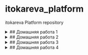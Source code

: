 # itokareva_platform
itokareva Platform repository
<details>
  <summary>## Домашняя работа 1</summary>

  ## Настройка локального Настройка локального окружения. Запуск окружения. 
  ## Запуск первого контейнера. первого контейнера. Работа с kubectl 

1) Установлен minikube и запущена виртуальная машина с кластером Kubernetes
2) Создан Dockerﬁle:

   - Запускающий web-сервер на порту 8000 
   - Отдающий содержимое директории /app внутри контейнера
     (например, если в директории /app лежит файл homework.html, то при запуске контейнера данный файл должен быть доступен 
      по URL http://localhost:8000/homework.html)
3) Построен образ контейнера и размещен в публичном Container Registry: itokareva/web:1.0
4) Создан манифест web-pod.yaml для создания pod web c меткой app со значением web, содержащего один контейнер с названием web
5) Добавлен init-контейнер, генерирующий страницу index.html во внутрь пода web
6) Выполнен port-forward и проверена работа приложения
7) Знакомство с приложеним Hipster Shop. Микросервис frontend склонирован, построен образ itokareva/hipster-frontend:1.0 
   и размещен на Docker Hub 
8) Использован ad-hoc режим для генерации манифеста frontend-pod.yaml

   Задание со (*)
9) Выяснена причина, по которой pod frontend находится в статусе Error: не объявлены переменные среды. 
   Исправлено в манифесте frontend-pod-healthy.yaml.  pod frontend - находится в статусе Running.

10)   
   Задание: Разберитесь почему все pod в namespace kube-system восстановились после удаления. 

   core-dns - восстанавливается, потому что kubernetes works in a declarative manner, which means we declare what the desired state should 
   be and kubernetes manages it for us. Control-manager is the component which is responsible for keeping track and maintaining the 
   required state by interacting with api-server and various controllers. So, it can also be treated as the interacting medium between 
   various controllers and api-server.
   
   kube-apiserver - желаемое состояние хранится в etcd. В локальном кластере используются статические поды.
   Полная информация здесь: https://kubernetes.io/docs/tasks/configure-pod-container/static-pod/

   В миникубе за всеми подами из plain panale присматривает kubelet. Заходим в VM minikube ssh и смотрим.
   Сам kubelet запускается, как deamon.
   ● kubelet.service - kubelet: The Kubernetes Node Agent
   Loaded: loaded (/usr/lib/systemd/system/kubelet.service; disabled; vendor preset: enabled)
  Drop-In: /etc/systemd/system/kubelet.service.d
           └─10-kubeadm.conf
   Active: active (running) since Wed 2020-12-16 16:53:07 UTC; 36min ago
     Docs: http://kubernetes.io/docs/
 Main PID: 2828 (kubelet)
    Tasks: 21 (limit: 2363)
   Memory: 113.9M
   CGroup: /system.slice/kubelet.service
           └─2828 /var/lib/minikube/binaries/v1.19.2/kubelet --bootstrap-kubeconfig=/etc/kubernetes/bootstrap-kubelet.conf --config=/var/lib/kubelet/config.yaml --container-runtime=docker --hostname-override=minikube --kubeconfig=/etc/kubernetes/kubelet.conf --node-ip=192.168.99.100


   В конфиг-файле kubelet /etc/kubernetes/kubelet.conf прописан путь:

   staticPodPath: /etc/kubernetes/manifests   
 
   Здесь лежат статичиские yaml-файлы, которые kubelet использует для рестарта etcd, kube-apiserver, kube-controller-manager, kube-scheduler: 

   $ ls /etc/kubernetes/manifests/
etcd.yaml  kube-apiserver.yaml  kube-controller-manager.yaml  kube-scheduler.yaml

   Сам kubelet рестартует VM.

</details>

<details>
  <summary>## Домашняя работа 2</summary>

  ## Kubernetes controllers. Kubernetes controllers. ReplicaSet, Deployment, ReplicaSet, Deployment, DaemonSet 

1) Установлен kind и развернут k8s кластер по шаблону:

kind: Cluster
apiVersion: kind.sigs.k8s.io/v1alpha3
nodes: 
- role: control-plane
- role: control-plane
- role: control-plane
- role: worker
- role: worker
- role: worker   

2) ReplicaSet
   Почему обновление версии ReplicaSet не повлекло обновление запущенных pod?
   - потому что количество реплик было ограничено до 3, а мы выполнили apply  и это был бы уже 4-ый под
3) Deployment
3.1)
   - выкатка версии по default стратегии Update:
   
     - Создание одного нового pod с версией образа v2.0
     - Удаление одного из старых pod 
     - Создание еще одного нового pod

kubectl get replicaset  paymentservice-778bddd87 -o=jsonpath='{.spec.template.spec.containers[0].image}'
itokareva/hipster-paymentservice:2.0
kubectl get replicaset paymentservice-7d457979f8 -o=jsonpath='{.spec.template.spec.containers[0].image}'
itokareva/hipster-paymentservice:1.0
kubectl get pods -l app=paymentservice -o=jsonpath='{.items[0:3].spec.containers[0].image}'
itokareva/hipster-paymentservice:2.0 itokareva/hipster-paymentservice:2.0 itokareva/hipster-paymentservice:2.0
3.2) 
   - выкатка версии по стпатегии blue-green
     - Развертывание трех новых pod 
     - Удаление трех старых pod
3.3)
   - выкатка вырсии по стратегии Reverse Rolling Update 
     - Удаление одного старого pod 
     - Создание одного нового pod 
4) Примен манифест с frontend-deployment.yaml readinessProbe и с версией itokareva/hipster-frontend:1.0. В описании контейнера видим:

   Containers:
  server:
    Container ID:   containerd://e153d21784690868614dcafe819242e26be939edf169e05299075aa5cc29c2bf
    Image:          itokareva/hipster-frontend:1.0
    Image ID:       docker.io/itokareva/hipster-frontend@sha256:ffa410a06cc23df8b2dc84f983e8ed1ff22a7b73a8fdb2acaf27aeb31057c94e
    Port:           8080/TCP
    Host Port:      0/TCP
    State:          Running
      Started:      Thu, 10 Dec 2020 22:22:17 +0300
    Ready:          False
    Restart Count:  0
    Readiness:      http-get http://:8080/_healthz delay=10s timeout=1s period=10s #success=1 #failure=3

5) Выкатили itokareva/hipster-frontend:2.0 с ошибочным path: http://10.244.5.12:8080/_health. Выкатка не пошла, потому что
   проверка Readiness не прошла.

Warning  Unhealthy  9s (x7 over 69s)  kubelet, kind-worker2  Readiness probe failed: Get http://10.244.5.12:8080/_health: dial tcp 10.244.5.12:8080: connect: connection refused

6) Deamonset

6.1) Применен манифест node-exporter-daemonset-work.yaml - экспортеры развернут только на worker-nodes

NAME                  READY   STATUS    RESTARTS   AGE   IP           NODE           NOMINATED NODE   READINESS GATES
node-exporter-8hrm5   1/1     Running   0          27s   10.244.3.7   kind-worker    <none>           <none>
node-exporter-dq2sx   1/1     Running   0          27s   10.244.4.7   kind-worker3   <none>           <none>
node-exporter-wldhx   1/1     Running   0          27s   10.244.5.7   kind-worker2   <none>           <none>

6.2) Применен манифест node-exporter-daemonset.yaml c tolerations - экспортеры развернуты как на мастер, так и worker-нодах.

   На worker2:

Events:
  Type    Reason     Age    From                   Message
  ----    ------     ----   ----                   -------
  Normal  Scheduled  8m53s  default-scheduler      Successfully assigned default/node-exporter-6qscr to kind-worker2
  Normal  Pulling    8m51s  kubelet, kind-worker2  Pulling image "quay.io/prometheus/node-exporter:v1.0.1"
  Normal  Pulled     8m8s   kubelet, kind-worker2  Successfully pulled image "quay.io/prometheus/node-exporter:v1.0.1"
  Normal  Created    8m2s   kubelet, kind-worker2  Created container node-exporter
  Normal  Started    8m     kubelet, kind-worker2  Started container node-exporter
  Normal  Pulling    8m     kubelet, kind-worker2  Pulling image "quay.io/brancz/kube-rbac-proxy:v0.8.0"
  Normal  Pulled     7m8s   kubelet, kind-worker2  Successfully pulled image "quay.io/brancz/kube-rbac-proxy:v0.8.0"
  Normal  Created    7m6s   kubelet, kind-worker2  Created container kube-rbac-proxy
  Normal  Started    7m4s   kubelet, kind-worker2  Started container kube-rbac-proxy

   На мастере (control-plane2):

Events:
  Type    Reason     Age    From                          Message
  ----    ------     ----   ----                          -------
  Normal  Scheduled  7m23s  default-scheduler             Successfully assigned default/node-exporter-42q8r to kind-control-plane2
  Normal  Pulling    7m21s  kubelet, kind-control-plane2  Pulling image "quay.io/prometheus/node-exporter:v1.0.1"
  Normal  Pulled     6m24s  kubelet, kind-control-plane2  Successfully pulled image "quay.io/prometheus/node-exporter:v1.0.1"
  Normal  Created    6m23s  kubelet, kind-control-plane2  Created container node-exporter
  Normal  Started    6m23s  kubelet, kind-control-plane2  Started container node-exporter
  Normal  Pulling    6m23s  kubelet, kind-control-plane2  Pulling image "quay.io/brancz/kube-rbac-proxy:v0.8.0"
  Normal  Pulled     5m41s  kubelet, kind-control-plane2  Successfully pulled image "quay.io/brancz/kube-rbac-proxy:v0.8.0"
  Normal  Created    5m39s  kubelet, kind-control-plane2  Created container kube-rbac-proxy
  Normal  Started    5m38s  kubelet, kind-control-plane2  Started container kube-rbac-proxy

NOTE:
 
- Tolerations are applied to pods, and allow (but do not require) the pods to schedule onto nodes with matching taints.

- There are two special cases:
  An empty key with operator Exists matches all keys, values and effects which means this will tolerate everything.

An empty effect matches all effects with key key1.

</details>

<details>
  <summary>## Домашняя работа 3</summary>

  ## Безопасность и управление доступом 

  -  Решение задач task01, task02, task03 в  .yaml-файлах в одноименных каталогах.

</details>

<details>
  <summary>## Домашняя работа 4</summary>

  ## Сетевая подсистема Kubernetes

1) Создание Service
   -  создание сервиса с типом ClusterIP 
   -  разбор цепочек правил перенаправления трафика в iptables
   -  включение IPVS для kube-proxy
   -  исследоваие конфигурации через ipvsadm:

   TCP  10.111.37.78:80 rr
  -> 172.17.0.9:8000              Masq    1      0          0
  -> 172.17.0.10:8000             Masq    1      0          0
  -> 172.17.0.11:8000             Masq    1      0          0

   Пинг к ClusterIP уже работает:
$ ping -c1 10.111.37.78
PING 10.111.37.78 (10.111.37.78): 56 data bytes
64 bytes from 10.111.37.78: seq=0 ttl=64 time=1.835 ms 
--- 10.111.37.78 ping statistics ---
1 packets transmitted, 1 packets received, 0% packet loss
round-trip min/avg/max = 1.835/1.835/1.835 ms
   	 
2) Установка MetalLB в Layer2-режиме 
  
   - установка MetalLB
   - настройка балансировщика с помощью ConfigMap
   - посмотр логов пода-контроллера MetalLB, чтобы увидеть как назначаются ip-адреса балансировщикам:

{"caller":"service.go:114","event":"ipAllocated","ip":"172.17.255.1","msg":"IP address assigned by controller","service":"default/web-svc-lb","ts":"2020-12-17T19:49:48.676538589Z"}


Name:                     web-svc-lb
Namespace:                default
Labels:                   <none>
Annotations:              kubectl.kubernetes.io/last-applied-configuration:
                            {"apiVersion":"v1","kind":"Service","metadata":{"annotations":{},"name":"web-svc-lb","namespace":"default"},"spec":{"ports":[{"port":80,"p...
Selector:                 app=web
Type:                     LoadBalancer
IP:                       10.101.95.125
LoadBalancer Ingress:     172.17.255.1
Port:                     <unset>  80/TCP
TargetPort:               8000/TCP
NodePort:                 <unset>  30388/TCP
Endpoints:                172.17.0.10:8000,172.17.0.11:8000,172.17.0.9:8000
Session Affinity:         None
External Traffic Policy:  Cluster
Events:
  Type    Reason        Age    From                Message
  ----    ------        ----   ----                -------
  Normal  IPAllocated   8m17s  metallb-controller  Assigned IP "172.17.255.1"
  Normal  nodeAssigned  8m16s  metallb-speaker     announcing from node "minikube"

   - проверка конфигурации:
     
     -  пробрасываем маршрут:
        sudo ip route add 172.17.255.0/24 via 192.168.99.100 
     - проверяем, что ссылка работает в браузере или через curl:
        sudo ip route add 172.17.255.0/24 via 192.168.99.100 +
        curl http://172.17.255.1/index.html

   Задание со (*)

   Создан сервис LoadBalancer , который открывает доступ к CoreDNS снаружи кластера (позволяет получать записи через внешний IP).
   Сервис работает по протоколам TCP и UDP на одно ip-адресе балансировщика.
   Использована аннотация: metallb.universe.tf/allow-shared-ip

   kubectl get svc -n kube-system
NAME             TYPE           CLUSTER-IP       EXTERNAL-IP    PORT(S)                  AGE
kube-dns         ClusterIP      10.96.0.10       <none>         53/UDP,53/TCP,9153/TCP   88d
metrics-server   ClusterIP      10.100.207.229   <none>         443/TCP                  86d
svc-tcp          LoadBalancer   10.100.116.106   172.17.255.3   53:31902/TCP             21m
svc-udp          LoadBalancer   10.111.239.29    172.17.255.3   53:32341/UDP             21m

nslookup 172.17.0.25  172.17.255.3
25.0.17.172.in-addr.arpa        name = 172-17-0-25.web-svc2.default.svc.cluster.local.

default.svc.cluster.local svc.cluster.local cluster.local


nslookup web-svc2.default.svc.cluster.local  172.17.255.3
Server:         172.17.255.3
Address:        172.17.255.3#53

Name:   web-svc2.default.svc.cluster.local
Address: 172.17.0.23
Name:   web-svc2.default.svc.cluster.local
Address: 172.17.0.24
Name:   web-svc2.default.svc.cluster.local
Address: 172.17.0.25
   

3) Установка Ingress-контроллера и прокси ingress-nginx
   - установлен "коробочный" ingressnginx от проекта Kubernetes
   - Создадан файл nginx-lb.yaml c конфигурацией LoadBalancer: MetalLB выдал 172.17.255.2 сервису.
     curl 172.17.255.2
<html>
<head><title>404 Not Found</title></head>
<body>
<center><h1>404 Not Found</h1></center>
<hr><center>nginx</center>
</body>
</html> 
   - Создание Headless-сервиса:
     ClusterIP для сервиса web-svc действительно не назначен 

4) Создание правил Ingress

   - настроен ingress-прокси: web-ingress.yaml

kubectl describe ingress web
Name:             web
Namespace:        default
Address:          192.168.99.100
Default backend:  default-http-backend:80 (<none>)
Rules:
  Host  Path  Backends
  ----  ----  --------
  *
        /web   web-svc:8000 (172.17.0.10:8000,172.17.0.11:8000,172.17.0.9:8000)
Annotations:
  nginx.ingress.kubernetes.io/rewrite-target:        /
  kubectl.kubernetes.io/last-applied-configuration:  {"apiVersion":"networking.k8s.io/v1beta1","kind":"Ingress","metadata":{"annotations":{"nginx.ingress.kubernetes.io/rewrite-target":"/"},"name":"web","namespace":"default"},"spec":{"rules":[{"http":{"paths":[{"backend":{"serviceName":"web-svc","servicePort":8000},"path":"/web"}]}}]}}

Events:
  Type    Reason  Age                From                      Message
  ----    ------  ----               ----                      -------
q
q
  Normal  Sync    19s (x2 over 60s)  nginx-ingress-controller  Scheduled for sync

   - проверка, что наша страничка доступна через браузер или через curl^
curl 172.17.255.2/web/index.html
<html>
<head/>
<body>
<!-- IMAGE BEGINS HERE -->
<font size="-3">
<pre><font color=white>0111010011111011110010000111011000001110000110010011101000001100101
011110010100111010001111101001011000001110110101110111001000110</font><br><font color=white
>100100000010001110110001011101011100101101011111100110110110010011111110110110100100111101

   Задание со (*) Ingress для Dashboard

   Добавлен доступ к kubernetes-dashboard через наш Ingress-прокси:
   сервис доступен через префикс /dashboard. 

   Задание со (*) Canary для Ingress  

   Реализовано канареечное развертывание с помощью ingress-nginx:
   часть трафика перенаправляется на выделенную группу подов по HTTP-заголовку 
   
curl http://lb-ingress.local/web/index.html
<html>
<head/>
<body>
<!-- IMAGE BEGINS HERE -->
<font size="-3">
<pre><font color=white>011101001111101111001000011101100000111000011001
</details>





